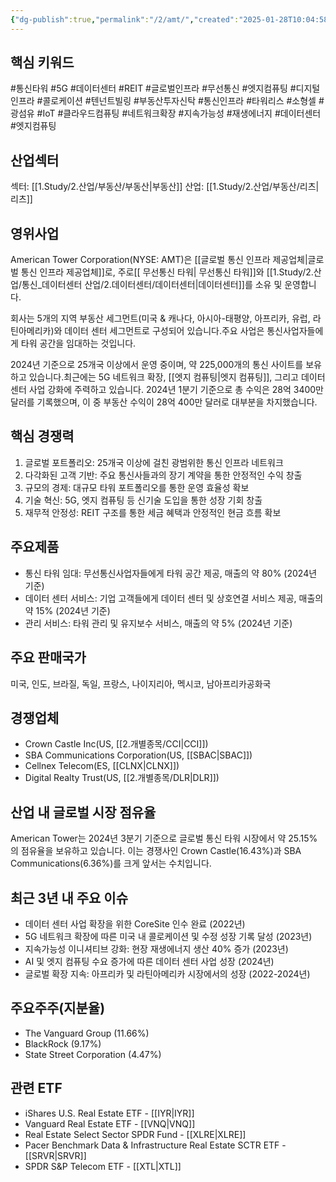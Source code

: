 ```yaml
---
{"dg-publish":true,"permalink":"/2/amt/","created":"2025-01-28T10:04:58.669+09:00","updated":"2025-07-29T21:37:04.324+09:00"}
---
```


## 핵심 키워드

#통신타워 #5G #데이터센터 #REIT #글로벌인프라 #무선통신 #엣지컴퓨팅 #디지털인프라 #콜로케이션 #텐넌트빌링 #부동산투자신탁 #통신인프라 #타워리스 #소형셀 #광섬유 #IoT #클라우드컴퓨팅 #네트워크확장 #지속가능성 #재생에너지 #데이터센터 #엣지컴퓨팅

## 산업섹터

섹터: [[1.Study/2.산업/부동산/부동산\|부동산]]
산업: [[1.Study/2.산업/부동산/리츠\|리츠]]

## 영위사업

American Tower Corporation(NYSE: AMT)은 [[글로벌 통신 인프라 제공업체\|글로벌 통신 인프라 제공업체]]로, 주로[[ 무선통신 타워\| 무선통신 타워]]와 [[1.Study/2.산업/통신_데이터센터 산업/2.데이터센터/데이터센터\|데이터센터]]를 소유 및 운영합니다. 

회사는 5개의 지역 부동산 세그먼트(미국 & 캐나다, 아시아-태평양, 아프리카, 유럽, 라틴아메리카)와 데이터 센터 세그먼트로 구성되어 있습니다.주요 사업은 통신사업자들에게 타워 공간을 임대하는 것입니다. 

2024년 기준으로 25개국 이상에서 운영 중이며, 약 225,000개의 통신 사이트를 보유하고 있습니다.최근에는 5G 네트워크 확장, [[엣지 컴퓨팅\|엣지 컴퓨팅]], 그리고 데이터 센터 사업 강화에 주력하고 있습니다. 2024년 1분기 기준으로 총 수익은 28억 3400만 달러를 기록했으며, 이 중 부동산 수익이 28억 400만 달러로 대부분을 차지했습니다.

## 핵심 경쟁력

1. 글로벌 포트폴리오: 25개국 이상에 걸친 광범위한 통신 인프라 네트워크
2. 다각화된 고객 기반: 주요 통신사들과의 장기 계약을 통한 안정적인 수익 창출
3. 규모의 경제: 대규모 타워 포트폴리오를 통한 운영 효율성 확보
4. 기술 혁신: 5G, 엣지 컴퓨팅 등 신기술 도입을 통한 성장 기회 창출
5. 재무적 안정성: REIT 구조를 통한 세금 혜택과 안정적인 현금 흐름 확보

## 주요제품

- 통신 타워 임대: 무선통신사업자들에게 타워 공간 제공, 매출의 약 80% (2024년 기준)
- 데이터 센터 서비스: 기업 고객들에게 데이터 센터 및 상호연결 서비스 제공, 매출의 약 15% (2024년 기준)
- 관리 서비스: 타워 관리 및 유지보수 서비스, 매출의 약 5% (2024년 기준)

## 주요 판매국가

미국, 인도, 브라질, 독일, 프랑스, 나이지리아, 멕시코, 남아프리카공화국

## 경쟁업체

- Crown Castle Inc(US, [[2.개별종목/CCI\|CCI]])
- SBA Communications Corporation(US, [[SBAC\|SBAC]])
- Cellnex Telecom(ES, [[CLNX\|CLNX]])
- Digital Realty Trust(US, [[2.개별종목/DLR\|DLR]])

## 산업 내 글로벌 시장 점유율

American Tower는 2024년 3분기 기준으로 글로벌 통신 타워 시장에서 약 25.15%의 점유율을 보유하고 있습니다. 이는 경쟁사인 Crown Castle(16.43%)과 SBA Communications(6.36%)를 크게 앞서는 수치입니다.

## 최근 3년 내 주요 이슈

- 데이터 센터 사업 확장을 위한 CoreSite 인수 완료 (2022년)
- 5G 네트워크 확장에 따른 미국 내 콜로케이션 및 수정 성장 기록 달성 (2023년)
- 지속가능성 이니셔티브 강화: 현장 재생에너지 생산 40% 증가 (2023년)
- AI 및 엣지 컴퓨팅 수요 증가에 따른 데이터 센터 사업 성장 (2024년)
- 글로벌 확장 지속: 아프리카 및 라틴아메리카 시장에서의 성장 (2022-2024년)

## 주요주주(지분율)

- The Vanguard Group (11.66%)
- BlackRock (9.17%)
- State Street Corporation (4.47%)

## 관련 ETF

- iShares U.S. Real Estate ETF - [[IYR\|IYR]]
- Vanguard Real Estate ETF - [[VNQ\|VNQ]]
- Real Estate Select Sector SPDR Fund - [[XLRE\|XLRE]]
- Pacer Benchmark Data & Infrastructure Real Estate SCTR ETF - [[SRVR\|SRVR]]
- SPDR S&P Telecom ETF - [[XTL\|XTL]]